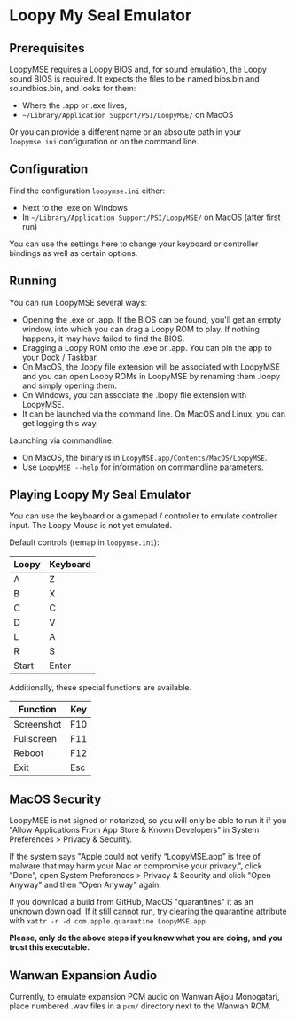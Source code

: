 # Loopy My Seal Emulator

## Prerequisites

LoopyMSE requires a Loopy BIOS and, for sound emulation, the Loopy sound BIOS is required. It expects the files to be named bios.bin and soundbios.bin, and looks for them:

- Where the .app or .exe lives,
- `~/Library/Application Support/PSI/LoopyMSE/` on MacOS

Or you can provide a different name or an absolute path in your `loopymse.ini` configuration or on the command line.

## Configuration

Find the configuration `loopymse.ini` either:

- Next to the .exe on Windows
- In `~/Library/Application Support/PSI/LoopyMSE/` on MacOS (after first run)

You can use the settings here to change your keyboard or controller bindings as well as certain options.

## Running

You can run LoopyMSE several ways:

- Opening the .exe or .app. If the BIOS can be found, you'll get an empty window, into which you can drag a Loopy ROM to play. If nothing happens, it may have failed to find the BIOS.
- Dragging a Loopy ROM onto the .exe or .app. You can pin the app to your Dock / Taskbar.
- On MacOS, the .loopy file extension will be associated with LoopyMSE and you can open Loopy ROMs in LoopyMSE by renaming them .loopy and simply opening them.
- On Windows, you can associate the .loopy file extension with LoopyMSE.
- It can be launched via the command line. On MacOS and Linux, you can get logging this way.

Launching via commandline:
- On MacOS, the binary is in `LoopyMSE.app/Contents/MacOS/LoopyMSE`.
- Use `LoopyMSE --help` for information on commandline parameters.

## Playing Loopy My Seal Emulator

You can use the keyboard or a gamepad / controller to emulate controller input. The Loopy Mouse is not yet emulated.

Default controls (remap in `loopymse.ini`):

| Loopy | Keyboard |
| ----- | -------- |
| A     | Z        |
| B     | X        |
| C     | C        |
| D     | V        |
| L     | A        |
| R     | S        |
| Start | Enter    |

Additionally, these special functions are available.

| Function    | Key |
| ----------- | --- |
| Screenshot  | F10 |
| Fullscreen  | F11 |
| Reboot      | F12 |
| Exit        | Esc |

## MacOS Security

LoopyMSE is not signed or notarized, so you will only be able to run it if you "Allow Applications From App Store & Known Developers" in System Preferences > Privacy & Security.

If the system says "Apple could not verify “LoopyMSE.app” is free of malware that may harm your Mac or compromise your privacy.", click "Done", open System Preferences > Privacy & Security and click "Open Anyway" and then "Open Anyway" again.

If you download a build from GitHub, MacOS "quarantines" it as an unknown download. If it still cannot run, try clearing the quarantine attribute with `xattr -r -d com.apple.quarantine LoopyMSE.app`.

**Please, only do the above steps if you know what you are doing, and you trust this executable.**

## Wanwan Expansion Audio

Currently, to emulate expansion PCM audio on Wanwan Aijou Monogatari, place numbered .wav files in a `pcm/` directory next to the Wanwan ROM.